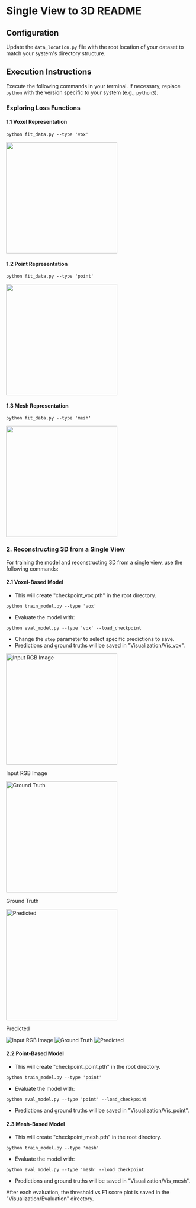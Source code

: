 # Single View to 3D README

## Configuration

Update the `data_location.py` file with the root location of your dataset to match your system's directory structure.

## Execution Instructions

Execute the following commands in your terminal. If necessary, replace `python` with the version specific to your system (e.g., `python3`).

### Exploring Loss Functions

#### 1.1 Voxel Representation
```
python fit_data.py --type 'vox'
```
<img src ="vis_fit_data/combined_voxel.gif" height=300/>

#### 1.2 Point Representation

```
python fit_data.py --type 'point'
```
<img src ="vis_fit_data/combined_pointclouds.gif" height=300/>

#### 1.3 Mesh Representation

```
python fit_data.py --type 'mesh'
```
<img src ="vis_fit_data/combined_meshes.gif" height=300/>

### 2. Reconstructing 3D from a Single View

For training the model and reconstructing 3D from a single view, use the following commands:

#### 2.1 Voxel-Based Model

- This will create "checkpoint_vox.pth" in the root directory.
```
python train_model.py --type 'vox'
```
- Evaluate the model with:

```
python eval_model.py --type 'vox' --load_checkpoint
```

- Change the `step` parameter to select specific predictions to save.
- Predictions and ground truths will be saved in "Visualization/Vis_vox".

<head>
    <style>
        .image-container .image img {
            width: 300px;
            height: 300px;
            object-fit: cover;
        }
    </style>
</head>
<div class="image-container">
    <div class="image">
        <img src="vis_mesh/q_2-3-gt-0.gif" alt="Input RGB Image">
        <p>Input RGB Image</p>
    </div>
    <div class="image">
        <img src="vis_mesh/q_2-3-gt-0.gif" alt="Ground Truth">
        <p>Ground Truth</p>
    </div>
    <div class="image">
        <img src="vis_mesh/q_2-3-gt-0.gif" alt="Predicted">
        <p>Predicted</p>
    </div>
</div>

![Input RGB Image](vis_mesh/q_2-3-gt-0.gif "Input RGB Image") ![Ground Truth](vis_mesh/q_2-3-gt-0.gif "Ground Truth") ![Predicted](vis_mesh/q_2-3-gt-0.gif "Predicted")


#### 2.2 Point-Based Model

- This will create "checkpoint_point.pth" in the root directory.
```
python train_model.py --type 'point'
```
- Evaluate the model with:

```
python eval_model.py --type 'point' --load_checkpoint
```
- Predictions and ground truths will be saved in "Visualization/Vis_point".

#### 2.3 Mesh-Based Model

- This will create "checkpoint_mesh.pth" in the root directory.
```
python train_model.py --type 'mesh'
```
- Evaluate the model with:

```
python eval_model.py --type 'mesh' --load_checkpoint
```
- Predictions and ground truths will be saved in "Visualization/Vis_mesh".

After each evaluation, the threshold vs F1 score plot is saved in the "Visualization/Evaluation" directory.
